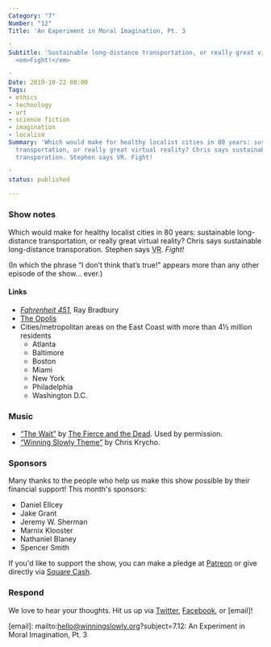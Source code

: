```yaml
---
Category: "7"
Number: "12"
Title: 'An Experiment in Moral Imagination, Pt. 3

'
Subtitle: 'Sustainable long-distance transportation, or really great virtual reality?
  <em>Fight!</em>

'
Date: 2019-10-22 08:00
Tags:
- ethics
- technology
- art
- science fiction
- imagination
- localism
Summary: 'Which would make for healthy localist cities in 80 years: sustainable long-distance
  transportation, or really great virtual reality? Chris says sustainable long-distance
  transporation. Stephen says VR. Fight!

'
status: published

---
```

### Show notes

Which would make for healthy localist cities in 80 years: sustainable long-distance transportation, or really great virtual reality? Chris says sustainable long-distance transporation. Stephen says <abbr title="virtual reality">VR</abbr>. *Fight!*

(In which the phrase “I don’t think that’s true!" appears more than any other episode of the show… ever.)

#### Links

- [<cite>Fahrenheit 451</cite>](https://www.alibris.com/Fahrenheit-451-Ray-D-Bradbury/book/2232250?matches=1470), Ray Bradbury
- [The Opolis](http://opolis.org)
- Cities/metropolitan areas on the East Coast with more than 4½ million residents
	- Atlanta
	- Baltimore
	- Boston
	- Miami
	- New York
	- Philadelphia
	- Washington D.C.

### Music

- [“The Wait”](https://tfatd.bandcamp.com/album/live-usa-17) by [The Fierce and the Dead](http://fierceandthedead.com). Used by permission.
- [“Winning Slowly Theme”](https://soundcloud.com/chriskrycho/winning-slowly) by Chris Krycho.

### Sponsors

Many thanks to the people who help us make this show possible by their financial support! This month's sponsors:

- Daniel Ellcey
- Jake Grant
- Jeremy W. Sherman
- Marnix Klooster
- Nathaniel Blaney
- Spencer Smith

If you'd like to support the show, you can make a pledge at <a href='https://www.patreon.com/winningslowly' rel='payment'>Patreon</a> or give directly via [Square Cash].

[Square Cash]: https://cash.me/$winningslowly

### Respond

We love to hear your thoughts. Hit us up via [Twitter], [Facebook], or [email]!

[Twitter]: //www.twitter.com/winningslowly
[Facebook]: //www.facebook.com/winningslowlypodcast
[email]: mailto:hello@winningslowly.org?subject=7.12: An Experiment in Moral Imagination, Pt. 3